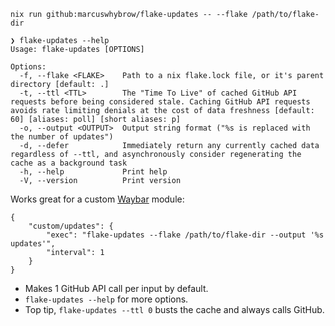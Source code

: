 ```
nix run github:marcuswhybrow/flake-updates -- --flake /path/to/flake-dir
```

```
❯ flake-updates --help
Usage: flake-updates [OPTIONS]

Options:
  -f, --flake <FLAKE>    Path to a nix flake.lock file, or it's parent directory [default: .]
  -t, --ttl <TTL>        The "Time To Live" of cached GitHub API requests before being considered stale. Caching GitHub API requests avoids rate limiting denials at the cost of data freshness [default: 60] [aliases: poll] [short aliases: p]
  -o, --output <OUTPUT>  Output string format ("%s is replaced with the number of updates")
  -d, --defer            Immediately return any currently cached data regardless of --ttl, and asynchronously consider regenerating the cache as a background task
  -h, --help             Print help
  -V, --version          Print version
```

Works great for a custom [Waybar](https://github.com/Alexays/Waybar) module:

```
{
    "custom/updates": {
        "exec": "flake-updates --flake /path/to/flake-dir --output '%s updates'",
        "interval": 1
    }
}
```

- Makes 1 GitHub API call per input by default.
- `flake-updates --help` for more options.
- Top tip, `flake-updates --ttl 0` busts the cache and always calls GitHub.

